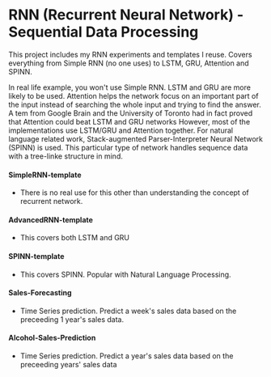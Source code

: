 # RNN (Recurrent Neural Network) - Sequential Data Processing
This project includes my RNN experiments and templates I reuse. Covers everything from Simple RNN (no one uses) to LSTM, GRU, Attention and SPINN.

In real life example, you won't use Simple RNN. LSTM and GRU are more likely to be used. Attention helps the network focus on an important part of the input instead of searching the whole input and trying to find the answer. A tem from Google Brain and the University of Toronto had in fact proved that Attention could beat LSTM and GRU networks However, most of the implementations use LSTM/GRU and Attention together. For natural language related work, Stack-augmented Parser-Interpreter Neural Network (SPINN) is used. This particular type of network handles sequence data with a tree-linke structure in mind.

#### SimpleRNN-template
- There is no real use for this other than understanding the concept of recurrent network.

#### AdvancedRNN-template
- This covers both LSTM and GRU

#### SPINN-template
- This covers SPINN. Popular with Natural Language Processing.

#### Sales-Forecasting
- Time Series prediction. Predict a week's sales data based on the preceeding 1 year's sales data.

#### Alcohol-Sales-Prediction
- Time Series prediction. Predict a year's sales data based on the preceeding years' sales data
